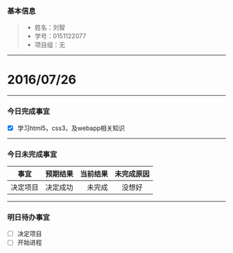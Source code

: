 ### 基本信息
> * 姓名：刘智
> * 学号：0151122077
> * 项目组：无

-------


# 2016/07/26

-------

### 今日完成事宜
- [x]  学习html5，css3，及webapp相关知识

-----
### 今日未完成事宜


| 事宜     |预期结果| 当前结果  | 未完成原因   | 
| --------   | -----:  | -----:  | :----:  |
| 决定项目     | 决定成功  | 未完成   | 没想好   | 


------
### 明日待办事宜
- [ ] 决定项目
- [ ] 开始进程
